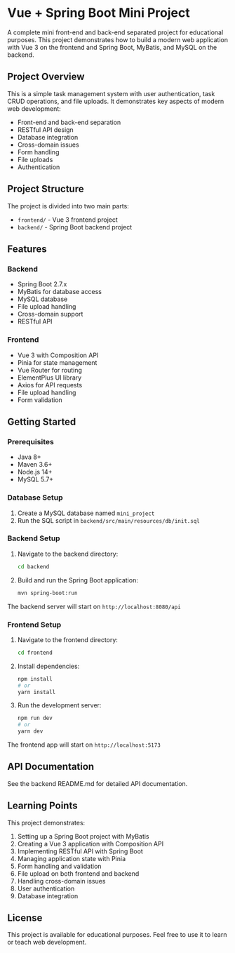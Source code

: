 # Vue + Spring Boot Mini Project

A complete mini front-end and back-end separated project for educational purposes. This project demonstrates how to build a modern web application with Vue 3 on the frontend and Spring Boot, MyBatis, and MySQL on the backend.

## Project Overview

This is a simple task management system with user authentication, task CRUD operations, and file uploads. It demonstrates key aspects of modern web development:

- Front-end and back-end separation
- RESTful API design
- Database integration
- Cross-domain issues
- Form handling
- File uploads
- Authentication

## Project Structure

The project is divided into two main parts:

- `frontend/` - Vue 3 frontend project
- `backend/` - Spring Boot backend project

## Features

### Backend
- Spring Boot 2.7.x
- MyBatis for database access
- MySQL database
- File upload handling
- Cross-domain support
- RESTful API

### Frontend
- Vue 3 with Composition API
- Pinia for state management
- Vue Router for routing
- ElementPlus UI library
- Axios for API requests
- File upload handling
- Form validation

## Getting Started

### Prerequisites

- Java 8+
- Maven 3.6+
- Node.js 14+
- MySQL 5.7+

### Database Setup

1. Create a MySQL database named `mini_project`
2. Run the SQL script in `backend/src/main/resources/db/init.sql`

### Backend Setup

1. Navigate to the backend directory:
   ```bash
   cd backend
   ```

2. Build and run the Spring Boot application:
   ```bash
   mvn spring-boot:run
   ```

The backend server will start on `http://localhost:8080/api`

### Frontend Setup

1. Navigate to the frontend directory:
   ```bash
   cd frontend
   ```

2. Install dependencies:
   ```bash
   npm install
   # or
   yarn install
   ```

3. Run the development server:
   ```bash
   npm run dev
   # or
   yarn dev
   ```

The frontend app will start on `http://localhost:5173`

## API Documentation

See the backend README.md for detailed API documentation.

## Learning Points

This project demonstrates:

1. Setting up a Spring Boot project with MyBatis
2. Creating a Vue 3 application with Composition API
3. Implementing RESTful API with Spring Boot
4. Managing application state with Pinia
5. Form handling and validation
6. File upload on both frontend and backend
7. Handling cross-domain issues
8. User authentication
9. Database integration

## License

This project is available for educational purposes. Feel free to use it to learn or teach web development. 